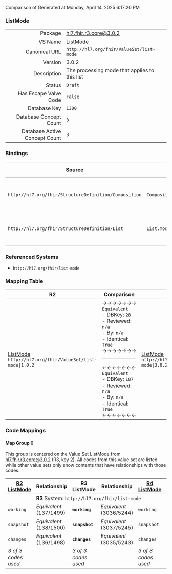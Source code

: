 Comparison of 
Generated at Monday, April 14, 2025 6:17:20 PM

### ListMode

|      |     |
| ---: | --- |
| Package | hl7.fhir.r3.core@3.0.2 |
| VS Name | ListMode |
| Canonical URL | `http://hl7.org/fhir/ValueSet/list-mode` |
| Version | 3.0.2 |
| Description | The processing mode that applies to this list |
| Status | `Draft` |
| Has Escape Valve Code | `False` |
| Database Key | `1300` |
| Database Concept Count | `3` |
| Database Active Concept Count | `3` |
### Bindings

| Source | Element | Binding | Strength | Element Short |
| ------ | ------- | ------- | -------- | ------------- |
| `http://hl7.org/fhir/StructureDefinition/Composition` | `Composition.section.mode` | `http://hl7.org/fhir/ValueSet/list-mode` | `Required` | working \| snapshot \| changes |
| `http://hl7.org/fhir/StructureDefinition/List` | `List.mode` | `http://hl7.org/fhir/ValueSet/list-mode` | `Required` | working \| snapshot \| changes |

### Referenced Systems

* `http://hl7.org/fhir/list-mode`
### Mapping Table

| R2 | Comparison | R3 | Comparison | R4 | Comparison | R4B | Comparison | R5
| --- | --- | --- | --- | --- | --- | --- | --- | ---
| [ListMode](/docs/R2/ValueSets/ListMode.md)<br/> `http://hl7.org/fhir/ValueSet/list-mode\|1.0.2` | →→→→→→→<br/>`Equivalent`<br/>- DBKey: `28`<br/>- Reviewed: `n/a`<br/>- By: `n/a`<br/>- Identical: `True`<br/>→→→→→→→<hr/>←←←←←←←<br/>`Equivalent`<br/>- DBKey: `187`<br/>- Reviewed: `n/a`<br/>- By: `n/a`<br/>- Identical: `True`<br/>←←←←←←←| [ListMode](/docs/R3/ValueSets/ListMode.md)<br/> `http://hl7.org/fhir/ValueSet/list-mode\|3.0.2` | →→→→→→→<br/>`Equivalent`<br/>- DBKey: `354`<br/>- Reviewed: `n/a`<br/>- By: `n/a`<br/>- Identical: `True`<br/>→→→→→→→<hr/>←←←←←←←<br/>`Equivalent`<br/>- DBKey: `577`<br/>- Reviewed: `n/a`<br/>- By: `n/a`<br/>- Identical: `True`<br/>←←←←←←←| [ListMode](/docs/R4/ValueSets/ListMode.md)<br/> `http://hl7.org/fhir/ValueSet/list-mode\|4.0.1` | →→→→→→→<br/>`Equivalent`<br/>- DBKey: `1565`<br/>- Reviewed: `n/a`<br/>- By: `n/a`<br/>- Identical: `False`<br/>→→→→→→→<hr/>←←←←←←←<br/>`Equivalent`<br/>- DBKey: `1566`<br/>- Reviewed: `n/a`<br/>- By: `n/a`<br/>- Identical: `False`<br/>←←←←←←←| [ListMode](/docs/R4B/ValueSets/ListMode.md)<br/> `http://hl7.org/fhir/ValueSet/list-mode\|4.3.0` | →→→→→→→<br/>`Equivalent`<br/>- DBKey: `888`<br/>- Reviewed: `n/a`<br/>- By: `n/a`<br/>- Identical: `True`<br/>→→→→→→→<hr/>←←←←←←←<br/>`Equivalent`<br/>- DBKey: `1149`<br/>- Reviewed: `n/a`<br/>- By: `n/a`<br/>- Identical: `True`<br/>←←←←←←←| [ListMode](/docs/R5/ValueSets/ListMode.md)<br/> `http://hl7.org/fhir/ValueSet/list-mode\|5.0.0` 

### Code Mappings


#### Map Group 0

This group is centered on the Value Set ListMode from hl7.fhir.r3.core@3.0.2 (R3, key 2).
All codes from this value set are listed while other value sets only show contents that have relationships with those codes.

| [R2 ListMode](/docs/R2/ValueSets/ListMode.md)| Relationship | R3 ListMode| Relationship | [R4 ListMode](/docs/R4/ValueSets/ListMode.md)| Relationship | [R4B ListMode](/docs/R4B/ValueSets/ListMode.md)| Relationship | [R5 ListMode](/docs/R5/ValueSets/ListMode.md)
| --- | --- | --- | --- | --- | --- | --- | --- | ---
| <td colspan="8">**R3** System: `http://hl7.org/fhir/list-mode`
| `working`| _Equivalent_ <br/>(137/1499)| **`working`**| _Equivalent_ <br/>(3036/5244)| `working`| _Equivalent_ <br/>(16372/16373)| `working`| _Equivalent_ <br/>(8279/10584)| `working`
| `snapshot`| _Equivalent_ <br/>(138/1500)| **`snapshot`**| _Equivalent_ <br/>(3037/5245)| `snapshot`| _Equivalent_ <br/>(16374/16375)| `snapshot`| _Equivalent_ <br/>(8280/10585)| `snapshot`
| `changes`| _Equivalent_ <br/>(136/1498)| **`changes`**| _Equivalent_ <br/>(3035/5243)| `changes`| _Equivalent_ <br/>(16376/16377)| `changes`| _Equivalent_ <br/>(8278/10583)| `changes`
| *3 of 3 codes used* | | *3 of 3 codes used* | | *3 of 3 codes used* | | *3 of 3 codes used* | | *3 of 3 codes used* 

